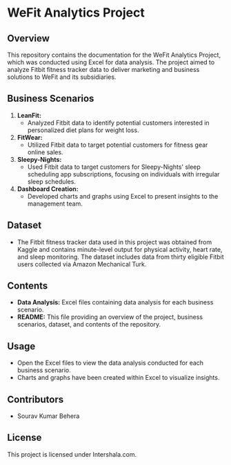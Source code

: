# WeFit Analytics Project

## Overview
This repository contains the documentation for the WeFit Analytics Project, which was conducted using Excel for data analysis. The project aimed to analyze Fitbit fitness tracker data to deliver marketing and business solutions to WeFit and its subsidiaries. 

## Business Scenarios
1. **LeanFit:**
    - Analyzed Fitbit data to identify potential customers interested in personalized diet plans for weight loss.
2. **FitWear:**
    - Utilized Fitbit data to target potential customers for fitness gear online sales.
3. **Sleepy-Nights:**
    - Used Fitbit data to target customers for Sleepy-Nights' sleep scheduling app subscriptions, focusing on individuals with irregular sleep schedules.
4. **Dashboard Creation:**
    - Developed charts and graphs using Excel to present insights to the management team.

## Dataset
- The Fitbit fitness tracker data used in this project was obtained from Kaggle and contains minute-level output for physical activity, heart rate, and sleep monitoring. The dataset includes data from thirty eligible Fitbit users collected via Amazon Mechanical Turk.

## Contents
- **Data Analysis:** Excel files containing data analysis for each business scenario.
- **README:** This file providing an overview of the project, business scenarios, dataset, and contents of the repository.

## Usage
- Open the Excel files to view the data analysis conducted for each business scenario.
- Charts and graphs have been created within Excel to visualize insights.

## Contributors
- Sourav Kumar Behera

## License
This project is licensed under Intershala.com.
